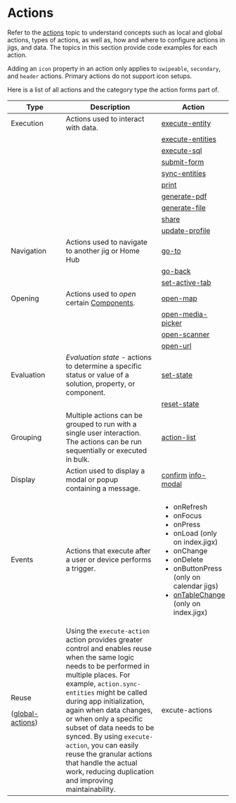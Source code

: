 # Actions

Refer to the [actions](https://docs.jigx.com/actions) topic to understand concepts such as local and global actions, types of actions, as well as, how and where to configure actions in jigs, and data. The topics in this section provide code examples for each action.

Adding an `icon` property in an action only applies to `swipeable`, `secondary`, and `header` actions. Primary actions do not support icon setups.

Here is a list of all actions and the category type the action forms part of.

<table><thead><tr><th width="153.4609375">Type</th><th width="338.54296875">Description</th><th>Action</th></tr></thead><tbody><tr><td>Execution</td><td>Actions used to interact with data.</td><td><a href="broken-reference">execute-entity</a></td></tr><tr><td></td><td></td><td><a href="broken-reference">execute-entities</a></td></tr><tr><td></td><td></td><td><a href="broken-reference">execute-sql</a></td></tr><tr><td></td><td></td><td><a href="broken-reference">submit-form</a></td></tr><tr><td></td><td></td><td><a href="broken-reference">sync-entities</a></td></tr><tr><td></td><td></td><td><a href="broken-reference">print</a></td></tr><tr><td></td><td></td><td><a href="broken-reference">generate-pdf</a></td></tr><tr><td></td><td></td><td><a href="broken-reference">generate-file</a></td></tr><tr><td></td><td></td><td><a href="broken-reference">share</a></td></tr><tr><td></td><td></td><td><a href="broken-reference">update-profile</a></td></tr><tr><td>Navigation</td><td>Actions used to navigate to another jig or Home Hub</td><td><a href="broken-reference">go-to</a></td></tr><tr><td></td><td></td><td><a href="broken-reference">go-back</a></td></tr><tr><td></td><td></td><td><a href="broken-reference">set-active-tab</a></td></tr><tr><td>Opening</td><td>Actions used to <em>open</em> certain <a href="Components.md">Components</a>.</td><td><a href="broken-reference">open-map</a></td></tr><tr><td></td><td></td><td><a href="broken-reference">open-media-picker</a></td></tr><tr><td></td><td></td><td><a href="broken-reference">open-scanner</a></td></tr><tr><td></td><td></td><td><a href="broken-reference">open-url</a></td></tr><tr><td>Evaluation</td><td><em>Evaluation state -</em> actions to determine a specific status or value of a solution, property, or component.</td><td><a href="broken-reference">set-state</a></td></tr><tr><td></td><td></td><td><a href="broken-reference">reset-state</a></td></tr><tr><td>Grouping</td><td>Multiple actions can be grouped to run with a single user interaction. The actions can be run sequentially or executed in bulk.</td><td><a href="broken-reference">action-list</a></td></tr><tr><td>Display</td><td>Action used to display a modal or popup containing a message.</td><td><a href="broken-reference">confirm</a> <a href="broken-reference">info-modal</a></td></tr><tr><td>Events</td><td>Actions that execute after a user or device performs a trigger.</td><td><ul><li>onRefresh</li><li>onFocus </li><li>onPress </li><li>onLoad (only on index.jigx)</li><li>onChange </li><li>onDelete </li><li>onButtonPress (only on calendar jigs) </li><li><a href="broken-reference">onTableChange</a> (only on index.jigx)</li></ul></td></tr><tr><td><p>Reuse</p><p>(<a href="https://docs.jigx.com/actions#OUnpg">global-actions</a>)</p></td><td>Using the <code>execute-action</code> action provides greater control and enables reuse when the same logic needs to be performed in multiple places. For example, <code>action.sync-entities</code> might be called during app initialization, again when data changes, or when only a specific subset of data needs to be synced. By using <code>execute-action</code>, you can easily reuse the granular actions that handle the actual work, reducing duplication and improving maintainability.</td><td>excute-actions</td></tr></tbody></table>
